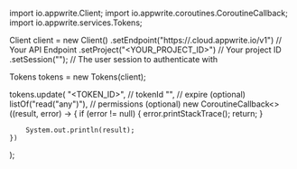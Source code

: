 import io.appwrite.Client;
import io.appwrite.coroutines.CoroutineCallback;
import io.appwrite.services.Tokens;

Client client = new Client()
    .setEndpoint("https://<REGION>.cloud.appwrite.io/v1") // Your API Endpoint
    .setProject("<YOUR_PROJECT_ID>") // Your project ID
    .setSession(""); // The user session to authenticate with

Tokens tokens = new Tokens(client);

tokens.update(
    "<TOKEN_ID>", // tokenId
    "", // expire (optional)
    listOf("read("any")"), // permissions (optional)
    new CoroutineCallback<>((result, error) -> {
        if (error != null) {
            error.printStackTrace();
            return;
        }

        System.out.println(result);
    })
);

